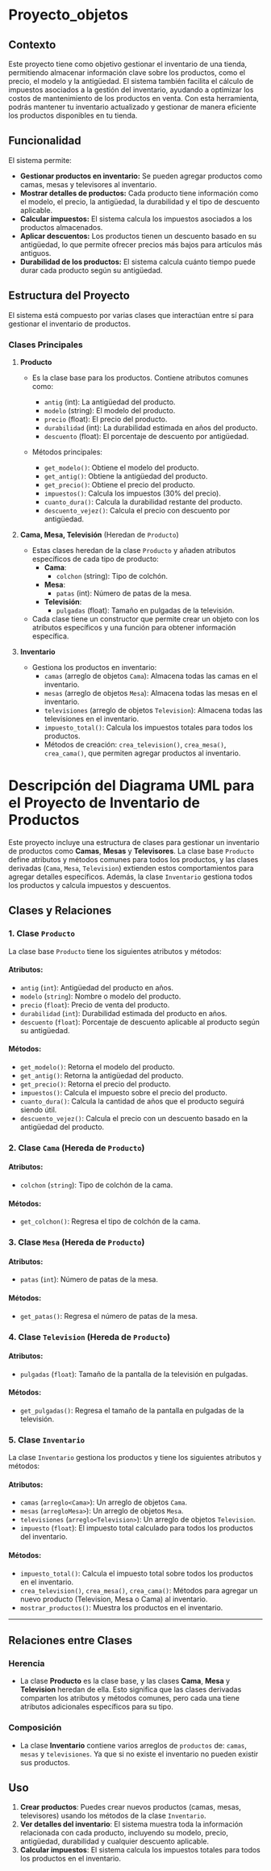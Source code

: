 # Proyecto_objetos

## Contexto

Este proyecto tiene como objetivo gestionar el inventario de una tienda, permitiendo almacenar información clave sobre los productos, como el precio, el modelo y la antigüedad. El sistema también facilita el cálculo de impuestos asociados a la gestión del inventario, ayudando a optimizar los costos de mantenimiento de los productos en venta. Con esta herramienta, podrás mantener tu inventario actualizado y gestionar de manera eficiente los productos disponibles en tu tienda.

## Funcionalidad

El sistema permite:
- **Gestionar productos en inventario:** Se pueden agregar productos como camas, mesas y televisores al inventario.
- **Mostrar detalles de productos:** Cada producto tiene información como el modelo, el precio, la antigüedad, la durabilidad y el tipo de descuento aplicable.
- **Calcular impuestos:** El sistema calcula los impuestos asociados a los productos almacenados.
- **Aplicar descuentos:** Los productos tienen un descuento basado en su antigüedad, lo que permite ofrecer precios más bajos para artículos más antiguos.
- **Durabilidad de los productos:** El sistema calcula cuánto tiempo puede durar cada producto según su antigüedad.

## Estructura del Proyecto

El sistema está compuesto por varias clases que interactúan entre sí para gestionar el inventario de productos.

### Clases Principales

1. **Producto**
   - Es la clase base para los productos. Contiene atributos comunes como:
     - `antig` (int): La antigüedad del producto.
     - `modelo` (string): El modelo del producto.
     - `precio` (float): El precio del producto.
     - `durabilidad` (int): La durabilidad estimada en años del producto.
     - `descuento` (float): El porcentaje de descuento por antigüedad.

   - Métodos principales:
     - `get_modelo()`: Obtiene el modelo del producto.
     - `get_antig()`: Obtiene la antigüedad del producto.
     - `get_precio()`: Obtiene el precio del producto.
     - `impuestos()`: Calcula los impuestos (30% del precio).
     - `cuanto_dura()`: Calcula la durabilidad restante del producto.
     - `descuento_vejez()`: Calcula el precio con descuento por antigüedad.

2. **Cama, Mesa, Televisión** (Heredan de `Producto`)
   - Estas clases heredan de la clase `Producto` y añaden atributos específicos de cada tipo de producto:
     - **Cama**:
       - `colchon` (string): Tipo de colchón.
     - **Mesa**:
       - `patas` (int): Número de patas de la mesa.
     - **Televisión**:
       - `pulgadas` (float): Tamaño en pulgadas de la televisión.
   - Cada clase tiene un constructor que permite crear un objeto con los atributos específicos y una función para obtener información específica.

3. **Inventario**
   - Gestiona los productos en inventario:
     - `camas` (arreglo de objetos `Cama`): Almacena todas las camas en el inventario.
     - `mesas` (arreglo de objetos `Mesa`): Almacena todas las mesas en el inventario.
     - `televisiones` (arreglo de objetos `Television`): Almacena todas las televisiones en el inventario.
     - `impuesto_total()`: Calcula los impuestos totales para todos los productos.
     - Métodos de creación: `crea_television()`, `crea_mesa()`, `crea_cama()`, que permiten agregar productos al inventario.


# Descripción del Diagrama UML para el Proyecto de Inventario de Productos

Este proyecto incluye una estructura de clases para gestionar un inventario de productos como **Camas**, **Mesas** y **Televisores**. La clase base `Producto` define atributos y métodos comunes para todos los productos, y las clases derivadas (`Cama`, `Mesa`, `Television`) extienden estos comportamientos para agregar detalles específicos. Además, la clase `Inventario` gestiona todos los productos y calcula impuestos y descuentos.

## Clases y Relaciones

### 1. Clase `Producto`

La clase base `Producto` tiene los siguientes atributos y métodos:

#### Atributos:
- `antig` (`int`): Antigüedad del producto en años.
- `modelo` (`string`): Nombre o modelo del producto.
- `precio` (`float`): Precio de venta del producto.
- `durabilidad` (`int`): Durabilidad estimada del producto en años.
- `descuento` (`float`): Porcentaje de descuento aplicable al producto según su antigüedad.

#### Métodos:
- `get_modelo()`: Retorna el modelo del producto.
- `get_antig()`: Retorna la antigüedad del producto.
- `get_precio()`: Retorna el precio del producto.
- `impuestos()`: Calcula el impuesto sobre el precio del producto.
- `cuanto_dura()`: Calcula la cantidad de años que el producto seguirá siendo útil.
- `descuento_vejez()`: Calcula el precio con un descuento basado en la antigüedad del producto.

### 2. Clase `Cama` (Hereda de `Producto`)

#### Atributos:
- `colchon` (`string`): Tipo de colchón de la cama.

#### Métodos:
- `get_colchon()`: Regresa el tipo de colchón de la cama.

### 3. Clase `Mesa` (Hereda de `Producto`)

#### Atributos:
- `patas` (`int`): Número de patas de la mesa.

#### Métodos:
- `get_patas()`: Regresa el número de patas de la mesa.

### 4. Clase `Television` (Hereda de `Producto`)

#### Atributos:
- `pulgadas` (`float`): Tamaño de la pantalla de la televisión en pulgadas.

#### Métodos:
- `get_pulgadas()`: Regresa el tamaño de la pantalla en pulgadas de la televisión.

### 5. Clase `Inventario`

La clase `Inventario` gestiona los productos y tiene los siguientes atributos y métodos:

#### Atributos:
- `camas` (`arreglo<Cama>`): Un arreglo de objetos `Cama`.
- `mesas` (`arregloMesa>`): Un arreglo de objetos `Mesa`.
- `televisiones` (`arreglo<Television>`): Un arreglo de objetos `Television`.
- `impuesto` (`float`): El impuesto total calculado para todos los productos del inventario.

#### Métodos:
- `impuesto_total()`: Calcula el impuesto total sobre todos los productos en el inventario.
- `crea_television()`, `crea_mesa()`, `crea_cama()`: Métodos para agregar un nuevo producto (Television, Mesa o Cama) al inventario.
- `mostrar_productos()`: Muestra los productos en el inventario.

---

## Relaciones entre Clases

### Herencia
- La clase **Producto** es la clase base, y las clases **Cama**, **Mesa** y **Television** heredan de ella. Esto significa que las clases derivadas comparten los atributos y métodos comunes, pero cada una tiene atributos adicionales específicos para su tipo.

### Composición
- La clase **Inventario** contiene varios arreglos de `productos` de: `camas`, `mesas` y `televisiones`. Ya que si no existe el inventario no pueden existir sus productos.

## Uso

1. **Crear productos**: Puedes crear nuevos productos (camas, mesas, televisores) usando los métodos de la clase `Inventario`.
2. **Ver detalles del inventario**: El sistema muestra toda la información relacionada con cada producto, incluyendo su modelo, precio, antigüedad, durabilidad y cualquier descuento aplicable.
3. **Calcular impuestos**: El sistema calcula los impuestos totales para todos los productos en el inventario.

